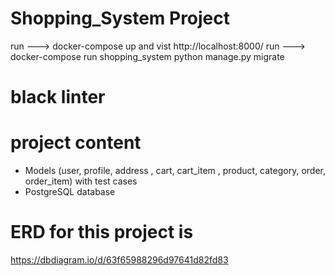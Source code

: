 # Shopping_System Project 
run ---> docker-compose up 
and vist http://localhost:8000/
run ---> docker-compose run shopping_system python manage.py migrate
# black linter 
# project content 
- Models (user, profile, address , cart, cart_item , product, category, order, order_item) with test cases 
- PostgreSQL database
# ERD for this project is 
https://dbdiagram.io/d/63f65988296d97641d82fd83
